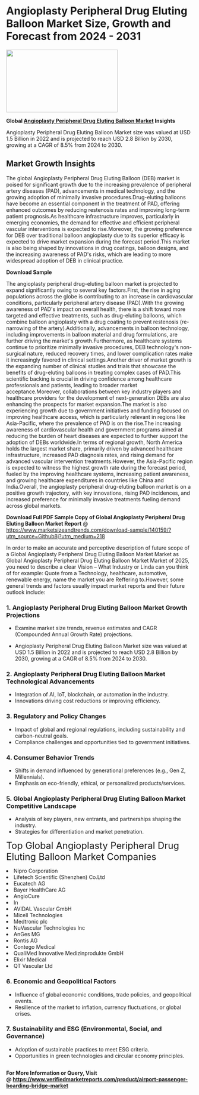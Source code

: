 <H1>Angioplasty Peripheral Drug Eluting Balloon Market Size, Growth and Forecast from 2024 - 2031</H1><img class="aligncenter size-medium wp-image-584254" src="https://thirdeyenews.in/wp-content/uploads/2024/09/Global-Market-Research-300x168.jpeg" alt="" width="300" height="168" /><p><strong>Global&nbsp;<a href="https://www.marketsizeandtrends.com/download-sample/140159/?utm_source=Github8j?utm_medium=218">Angioplasty Peripheral Drug Eluting Balloon Market</a> Insights</strong></p><p>Angioplasty Peripheral Drug Eluting Balloon Market size was valued at USD 1.5 Billion in 2022 and is projected to reach USD 2.8 Billion by 2030, growing at a CAGR of 8.5% from 2024 to 2030.</p><p><h2>Market Growth Insights</h2> <p>The global Angioplasty Peripheral Drug Eluting Balloon (DEB) market is poised for significant growth due to the increasing prevalence of peripheral artery diseases (PAD), advancements in medical technology, and the growing adoption of minimally invasive procedures.Drug-eluting balloons have become an essential component in the treatment of PAD, offering enhanced outcomes by reducing restenosis rates and improving long-term patient prognosis.As healthcare infrastructure improves, particularly in emerging economies, the demand for effective and efficient peripheral vascular interventions is expected to rise.Moreover, the growing preference for DEB over traditional balloon angioplasty due to its superior efficacy is expected to drive market expansion during the forecast period.This market is also being shaped by innovations in drug coatings, balloon designs, and the increasing awareness of PAD's risks, which are leading to more widespread adoption of DEB in clinical practice.</p> <p><strong>Download Sample</strong></p> <p>The angioplasty peripheral drug-eluting balloon market is projected to expand significantly owing to several key factors.First, the rise in aging populations across the globe is contributing to an increase in cardiovascular conditions, particularly peripheral artery disease (PAD).With the growing awareness of PAD's impact on overall health, there is a shift toward more targeted and effective treatments, such as drug-eluting balloons, which combine balloon angioplasty with a drug coating to prevent restenosis (re-narrowing of the artery).Additionally, advancements in balloon technology, including improvements in balloon material and drug formulations, are further driving the market's growth.Furthermore, as healthcare systems continue to prioritize minimally invasive procedures, DEB technology's non-surgical nature, reduced recovery times, and lower complication rates make it increasingly favored in clinical settings.Another driver of market growth is the expanding number of clinical studies and trials that showcase the benefits of drug-eluting balloons in treating complex cases of PAD.This scientific backing is crucial in driving confidence among healthcare professionals and patients, leading to broader market acceptance.Moreover, collaborations between key industry players and healthcare providers for the development of next-generation DEBs are also enhancing the prospects for market expansion.The market is also experiencing growth due to government initiatives and funding focused on improving healthcare access, which is particularly relevant in regions like Asia-Pacific, where the prevalence of PAD is on the rise.The increasing awareness of cardiovascular health and government programs aimed at reducing the burden of heart diseases are expected to further support the adoption of DEBs worldwide.In terms of regional growth, North America holds the largest market share, primarily driven by advanced healthcare infrastructure, increased PAD diagnosis rates, and rising demand for advanced vascular intervention treatments.However, the Asia-Pacific region is expected to witness the highest growth rate during the forecast period, fueled by the improving healthcare systems, increasing patient awareness, and growing healthcare expenditures in countries like China and India.Overall, the angioplasty peripheral drug-eluting balloon market is on a positive growth trajectory, with key innovations, rising PAD incidences, and increased preference for minimally invasive treatments fueling demand across global markets.</p> <p><span class=""><strong>Download Full PDF Sample Copy of Global Angioplasty Peripheral Drug Eluting Balloon Market Report</strong> @ <a href="https://www.marketsizeandtrends.com/download-sample/140159/?utm_source=Github8j?utm_medium=218" target="_blank">https://www.marketsizeandtrends.com/download-sample/140159/?utm_source=Github8j?utm_medium=218</a></span></p><p>In order to make an accurate and perceptive description of future scope of a Global&nbsp;Angioplasty Peripheral Drug Eluting Balloon Market Market as Global&nbsp;Angioplasty Peripheral Drug Eluting Balloon Market Market of 2025, you need to describe a clear Vision &ndash; What Industry or Linda can you think of for example: Quote from a Technology, healthcare, automotive, renewable energy, name the market you are Reffering to.However, some general trends and factors usually impact market reports and their future outlook include:</p><h3>1.&nbsp;<strong>Angioplasty Peripheral Drug Eluting Balloon Market Growth Projections</strong></h3><ul><li>Examine market size trends, revenue estimates and CAGR (Compounded Annual Growth Rate) projections.</li><li><p>Angioplasty Peripheral Drug Eluting Balloon Market size was valued at USD 1.5 Billion in 2022 and is projected to reach USD 2.8 Billion by 2030, growing at a CAGR of 8.5% from 2024 to 2030.</p></li></ul><h3>2.&nbsp;<strong>Angioplasty Peripheral Drug Eluting Balloon Market Technological Advancements</strong></h3><ul><li>Integration of AI, IoT, blockchain, or automation in the industry.</li><li>Innovations driving cost reductions or improving efficiency.</li></ul><h3>3.&nbsp;<strong>Regulatory and Policy Changes</strong></h3><ul><li>Impact of global and regional regulations, including sustainability and carbon-neutral goals.</li><li>Compliance challenges and opportunities tied to government initiatives.</li></ul><h3>4.&nbsp;<strong>Consumer Behavior Trends</strong></h3><ul><li>Shifts in demand influenced by generational preferences (e.g., Gen Z, Millennials).</li><li>Emphasis on eco-friendly, ethical, or personalized products/services.</li></ul><h3>5.&nbsp;<strong>Global Angioplasty Peripheral Drug Eluting Balloon Market Competitive Landscape</strong></h3><ul><li>Analysis of key players, new entrants, and partnerships shaping the industry.</li><li>Strategies for differentiation and market penetration.</li></ul><p data-pm-slice="1 1 []"><span style="color: inherit; font-family: inherit; font-size: 25px;">Top Global Angioplasty Peripheral Drug Eluting Balloon Market Companies</span></p><div class="" data-test-id=""><p><li>Nipro Corporation</li><li> Lifetech Scientific (Shenzhen) Co.Ltd</li><li> Eucatech AG</li><li> Bayer HealthCare AG</li><li> AngioCure</li><li> In</li><li> AVIDAL Vascular GmbH</li><li> Micell Technologies</li><li> Medtronic plc</li><li> NuVascular Technologies Inc</li><li> AnGes MG</li><li> Rontis AG</li><li> Contego Medical</li><li> QualiMed Innovative Medizinprodukte GmbH</li><li> Elixir Medical</li><li> QT Vascular Ltd</li></p></div><h3>6.&nbsp;<strong>Economic and Geopolitical Factors</strong></h3><ul><li>Influence of global economic conditions, trade policies, and geopolitical events.</li><li>Resilience of the market to inflation, currency fluctuations, or global crises.</li></ul><h3>7.&nbsp;<strong>Sustainability and ESG (Environmental, Social, and Governance)</strong></h3><ul><li>Adoption of sustainable practices to meet ESG criteria.</li><li>Opportunities in green technologies and circular economy principles.</li></ul><h2><strong style="font-size: 14px;">For More Information or Query, Visit @&nbsp;</strong><a style="background-color: #ffffff; font-size: 14px;" href="https://www.marketsizeandtrends.com/report/angioplasty-peripheral-drug-eluting-balloon-market/" target="_blank">https://www.verifiedmarketreports.com/product/airport-passenger-boarding-bridge-market</a></h2>